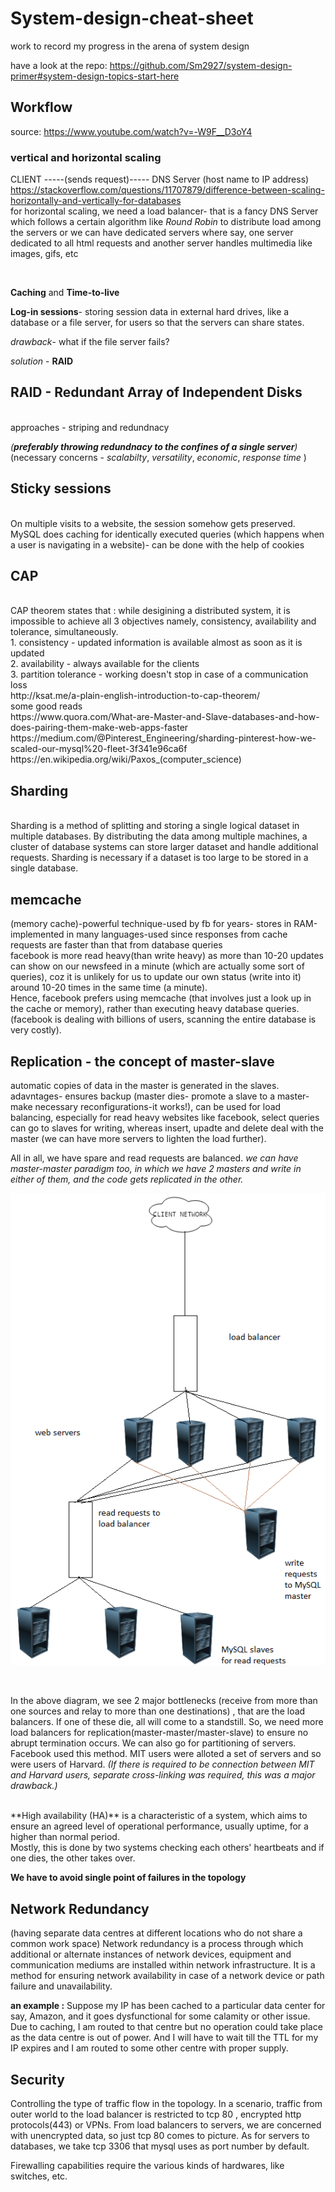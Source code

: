 # System-design-cheat-sheet
work to record my progress in the arena of system design


have a look at the repo: https://github.com/Sm2927/system-design-primer#system-design-topics-start-here 
## Workflow
source: https://www.youtube.com/watch?v=-W9F__D3oY4
<br/>
### vertical and horizontal scaling

CLIENT -----(sends request)----- DNS Server (host name to IP address)
<br/>
https://stackoverflow.com/questions/11707879/difference-between-scaling-horizontally-and-vertically-for-databases
<br/>
for horizontal scaling, we need a load balancer- that is a fancy DNS Server which follows a certain algorithm like *Round Robin* to distribute load among the servers or we can have dedicated servers where say, one server dedicated to all html requests and another server handles multimedia like images, gifs, etc

<br/>

**Caching** and **Time-to-live**
<br/>

**Log-in sessions**- storing session data in external hard drives, like a database or a file server, for users so that the servers can share states. 
<br/>

*drawback*- what if the file server fails?
<br/>

*solution* - **RAID**
<br/>

## RAID - Redundant Array of Independent Disks
<br/>
approaches - striping and redundnacy
<br/>

*(**preferably throwing redundnacy to the confines of a single server**)*
<br/>
(necessary concerns - *scalabilty*, *versatility*, *economic*, *response time* )
<br/>

## Sticky sessions
<br/>
On multiple visits to a website, the session somehow gets preserved.
<br/>
MySQL does caching for identically executed queries (which happens when a user is navigating in a website)- can be done with the help of cookies

## CAP
<br/>
CAP theorem states that : while desigining a distributed system, it is impossible to achieve all 3 objectives namely, consistency, availability and tolerance, simultaneously.
<br/>
1. consistency - updated information is available almost as soon as it is updated
<br/>
2. availability - always available for the clients
<br/>
3. partition tolerance - working doesn't stop in case of a communication loss
<br/>
http://ksat.me/a-plain-english-introduction-to-cap-theorem/
<br/>
some good reads
<br/>
https://www.quora.com/What-are-Master-and-Slave-databases-and-how-does-pairing-them-make-web-apps-faster
<br/>
https://medium.com/@Pinterest_Engineering/sharding-pinterest-how-we-scaled-our-mysql%20-fleet-3f341e96ca6f
<br/>
https://en.wikipedia.org/wiki/Paxos_(computer_science) 
<br/>



## Sharding 

<br/>
Sharding is a method of splitting and storing a single logical dataset in multiple databases. By distributing the data among multiple machines, a cluster of database systems can store larger dataset and handle additional requests. Sharding is necessary if a dataset is too large to be stored in a single database.
<br/>


## memcache

(memory cache)-powerful technique-used by fb for years- stores in RAM-implemented in many languages-used since responses from cache requests are faster than that from database queries
<br/>
facebook is more read heavy(than write heavy) as more than 10-20 updates can show on our newsfeed in a minute (which are actually some sort of queries), coz it is unlikely for us to update our own status (write into it) around 10-20 times in the same time (a minute).  
Hence, facebook prefers using memcache (that involves just a look up in the cache or memory), rather than executing heavy database queries. (facebook is dealing with billions of users, scanning the entire database is very costly).
<br/>


## Replication - the concept of master-slave

automatic copies of data in the master is generated in the slaves.
adavntages- ensures backup (master dies- promote a slave to a master-make necessary reconfigurations-it works!), can be used for load balancing, especially for read heavy websites like facebook, select queries can go to slaves for writing, whereas insert, upadte and delete deal with the master (we can have more servers to lighten the load further).

All in all, we have spare and read requests are balanced.
*we can have master-master paradigm too, in which we have 2 masters and write in either of them, and the code gets replicated in the other.*
<br/>

![](topo.png)

<br/>


In the above diagram, we see 2 major bottlenecks (receive from more than one sources and relay to more than one destinations) , that are the load balancers. If one of these die, all will come to a standstill. So, we need more load balancers for replication(master-master/master-slave) to ensure no abrupt termination occurs. We can also go for partitioning of servers. Facebook used this method. MIT users were alloted a set of servers and so were users of Harvard. *(If there is required to be connection between MIT and Harvard users, separate cross-linking was required, this was a major drawback.)*

<br/>
**High availability (HA)** is a characteristic of a system, which aims to ensure an agreed level of operational performance, usually uptime, for a higher than normal period.
<br/>
Mostly, this is done by two systems checking each others' heartbeats and if one dies, the other takes over.
<br/>

**We have to avoid single point of failures in the topology**

## Network Redundancy
(having separate data centres at different locations who do not share a common work space)
Network redundancy is a process through which additional or alternate instances of network devices, equipment and communication mediums are installed within network infrastructure. It is a method for ensuring network availability in case of a network device or path failure and unavailability.

**an example :** Suppose my IP has been cached to a particular data center for say, Amazon, and it goes dysfunctional for some calamity or other issue. Due to caching, I am routed to that centre but no operation could take place as the data centre is out of power. And I will have to wait till the TTL for my IP expires and I am routed to some other centre with proper supply. 



## Security

Controlling the type of traffic flow in the topology.
In a scenario, traffic from outer world to the load balancer is restricted to tcp 80 , encrypted http protocols(443) or VPNs. From load balancers to servers, we are concerned with unencrypted data, so just tcp 80 comes to picture. As for servers to databases, we take tcp 3306 that mysql uses as port number by default.

Firewalling capabilities require the various kinds of hardwares, like switches, etc.


